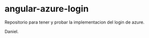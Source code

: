 # angular-azure-login

Repositorio para tener y probar la implementacion del login de azure.

Daniel.
